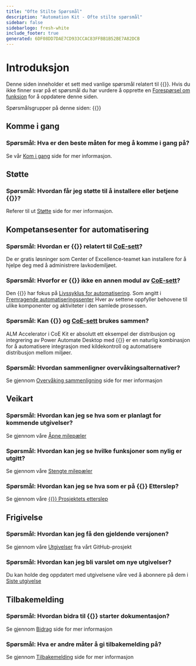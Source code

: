 ```yaml
---
title: "Ofte Stilte Spørsmål"
description: "Automation Kit - Ofte stilte spørsmål"
sidebar: false
sidebarlogo: fresh-white
include_footer: true
generated: 6DF08DD7DAE7CD933CCAC83FFBB1B52BE7A82DCB
---
```


# Introduksjon

Denne siden inneholder et sett med vanlige spørsmål relatert til {{<product-name>}}. Hvis du ikke finner svar på et spørsmål du har vurdere å opprette en [Forespørsel om funksjon](https://github.com/microsoft/powercat-automation-kit/issues/new/choose) for å oppdatere denne siden.

Spørsmålsgrupper på denne siden:
{{<toc>}}

## Komme i gang

### **Spørsmål:** Hva er den beste måten for meg å komme i gang på?

Se vår [Kom i gang](/nb/get-started) side for mer informasjon.

## Støtte

### **Spørsmål:** Hvordan får jeg støtte til å installere eller betjene {{<product-name>}}?

Referer til ut [Støtte](/nb/support) side for mer informasjon.

## Kompetansesenter for automatisering

### **Spørsmål:** Hvordan er {{<product-name>}} relatert til [CoE-sett](https://learn.microsoft.com/power-platform/guidance/coe/starter-kit)?

De er gratis løsninger som Center of Excellence-teamet kan installere for å hjelpe deg med å administrere lavkodemiljøet.

### **Spørsmål:** Hvorfor er {{<product-name>}} ikke en annen modul av [CoE-sett](https://learn.microsoft.com/power-platform/guidance/coe/starter-kit)?

Den {{<product-name>}} har fokus på [Livssyklus for automatisering](https://learn.microsoft.com/power-automate/guidance/automation-kit/overview/automation-coe-strategy#automation-lifecycle). Som angitt i [Fremragende automatiseringssenter](https://learn.microsoft.com/power-automate/guidance/automation-kit/overview/automation-coe-strategy#automation-center-of-excellence) Hver av settene oppfyller behovene til ulike komponenter og aktiviteter i den samlede prosessen.

### **Spørsmål:** Kan {{<product-name>}} og [CoE-sett](https://learn.microsoft.com/power-platform/guidance/coe/starter-kit) brukes sammen?

ALM Accelerator i CoE Kit er absolutt ett eksempel der distribusjon og integrering av Power Automate Desktop med {{<product-name>}} er en naturlig kombinasjon for å automatisere integrasjon med kildekontroll og automatisere distribusjon mellom miljøer.

### **Spørsmål:** Hvordan sammenligner overvåkingsalternativer?

Se gjennom [Overvåking sammenligning](/nb/monitoring-compare) side for mer informasjon

## Veikart

### **Spørsmål:** Hvordan kan jeg se hva som er planlagt for kommende utgivelser?

Se gjennom våre [Åpne milepæler](https://github.com/microsoft/powercat-automation-kit/milestones?state=open)

### **Spørsmål:** Hvordan kan jeg se hvilke funksjoner som nylig er utgitt?

Se gjennom våre [Stengte milepæler](https://github.com/microsoft/powercat-automation-kit/milestones?state=closed)

### **Spørsmål:** Hvordan kan jeg se hva som er på {{<product-name>}} Etterslep?

Se gjennom våre [{{<product-name>}} Prosjektets etterslep](https://aka.ms/ak4pp/backlog)

## Frigivelse

### **Spørsmål:** Hvordan kan jeg få den gjeldende versjonen?

Se gjennom våre [Utgivelser](https://github.com/microsoft/powercat-automation-kit/releases) fra vårt GitHub-prosjekt

### **Spørsmål:** Hvordan kan jeg bli varslet om nye utgivelser?

Du kan holde deg oppdatert med utgivelsene våre ved å abonnere på dem i [Siste utgivelse](https://github.com/microsoft/powercat-automation-kit#latest-release)

## Tilbakemelding

### **Spørsmål:** Hvordan bidra til {{<product-name>}} starter dokumentasjon?

Se gjennom [Bidrag](/nb/contribution) side for mer informasjon

### **Spørsmål:** Hva er andre måter å gi tilbakemelding på?

Se gjennom [Tilbakemelding](/nb/contribution/feedback) side for mer informasjon

